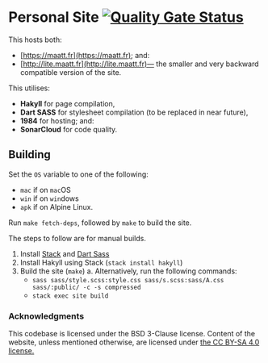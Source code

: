 # Personal Site [![Quality Gate Status](https://sonarcloud.io/api/project_badges/measure?project=doamatto_personal-site&metric=alert_status)](https://sonarcloud.io/dashboard?id=doamatto_personal-site)

This hosts both:
  - [https://maatt.fr](https://maatt.fr); and:
  - [http://lite.maatt.fr](http://lite.maatt.fr)— the smaller and very backward compatible version of the site.

This utilises:
- **Hakyll** for page compilation,
- **Dart SASS** for stylesheet compilation (to be replaced in near future),
- **1984** for hosting; and:
- **SonarCloud** for code quality.

## Building 
Set the `OS` variable to one of the following:
  - `mac` if on `mac`OS
  - `win` if on `win`dows
  - `apk` if on Alpine Linux.

Run `make fetch-deps`, followed by `make` to build the site. 

The steps to follow are for manual builds.
1. Install [Stack](https://haskellstack.org) and [Dart Sass]()
2. Install Hakyll using Stack (`stack install hakyll`)
3. Build the site (`make`)
  a. Alternatively, run the following commands:
    - `sass sass/style.scss:style.css sass/s.scss:sass/A.css sass/:public/ -c -s compressed`
    - `stack exec site build`

### Acknowledgments
This codebase is licensed under the BSD 3-Clause license. Content of the website, unless mentioned otherwise, are licensed under [the CC BY-SA 4.0 license.](https://creativecommons.org/licenses/by-sa/4.0/deed.fr)
